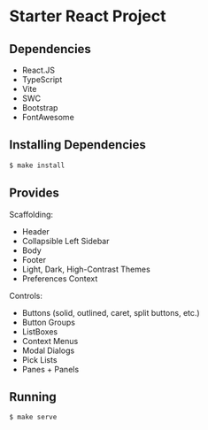 # Starter React Project

## Dependencies

* React.JS
* TypeScript
* Vite
* SWC
* Bootstrap
* FontAwesome

## Installing Dependencies

```bash
$ make install
```

## Provides

Scaffolding:
* Header
* Collapsible Left Sidebar
* Body
* Footer
* Light, Dark, High-Contrast Themes
* Preferences Context

Controls:
* Buttons (solid, outlined, caret, split buttons, etc.)
* Button Groups
* ListBoxes
* Context Menus
* Modal Dialogs
* Pick Lists
* Panes + Panels

## Running

```bash
$ make serve
```
